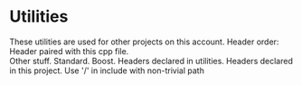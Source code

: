 ﻿# Utilities
These utilities are used for other projects on this account.
Header order:
	Header paired with this cpp file.	
	Other stuff.
	Standard.
	Boost.
	Headers declared in utilities.
	Headers declared in this project.
	Use '/' in include with non-trivial path
